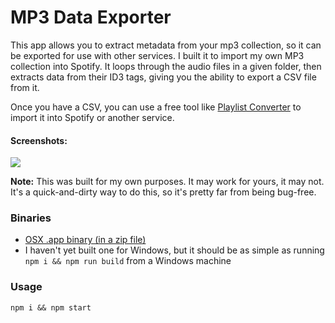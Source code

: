 # MP3 Data Exporter
This app allows you to extract metadata from your mp3 collection, so it
can be exported for use with other services. I built it to import my own
MP3 collection into Spotify. It loops through the audio files in a given
folder, then extracts data from their ID3 tags, giving you the ability
to export a CSV file from it.

Once you have a CSV, you can use a free tool like [Playlist Converter](http://www.playlist-converter.net/#/) to import it into Spotify or another service.

#### Screenshots:
![](https://s3.amazonaws.com/mp3-data-exporter/screens.jpg)

**Note:** This was built for my own purposes. It may work for yours, it
may not. It's a quick-and-dirty way to do this, so it's pretty far from
being bug-free.

### Binaries
* [OSX .app binary (in a zip file)](https://s3.amazonaws.com/mp3-data-exporter/mp3-data-exporter.app.zip)
* I haven't yet built one for Windows, but it should be as simple as running `npm i && npm run build` from a Windows machine

### Usage
`npm i && npm start`
